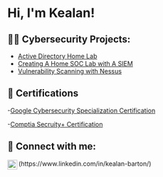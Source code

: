 <h1>Hi, I'm Kealan!

<h2>👨‍💻 Cybersecurity Projects:</h2>

  - [Active Directory Home Lab](https://github.com/KealanC/ActiveDirectoryLab)
  - [Creating A Home SOC Lab with A SIEM](https://github.com/KealanC/HomeSOClab-SIEM-/tree/main)
  - [Vulnerability Scanning with Nessus](https://github.com/KealanC/VulnerabilityScanner/tree/main) 

<h2> 📄 Certifications</h2>

-[Google Cybersecurity Specialization Certification](https://www.coursera.org/account/accomplishments/specialization/RW6M9E4Z2QUS)

-[Comptia Secruity+ Certification](https://drive.google.com/file/d/1DJ8TQ3eDAk20qsqMake4QfahDgTEuQPB/view)

<h2> 🤳 Connect with me:</h2>
<img align="left" alt="JoshMadakor | LinkedIn" width="22px" src="https://cdn.jsdelivr.net/npm/simple-icons@v3/icons/linkedin.svg" />
(https://www.linkedin.com/in/kealan-barton/)
<!--
